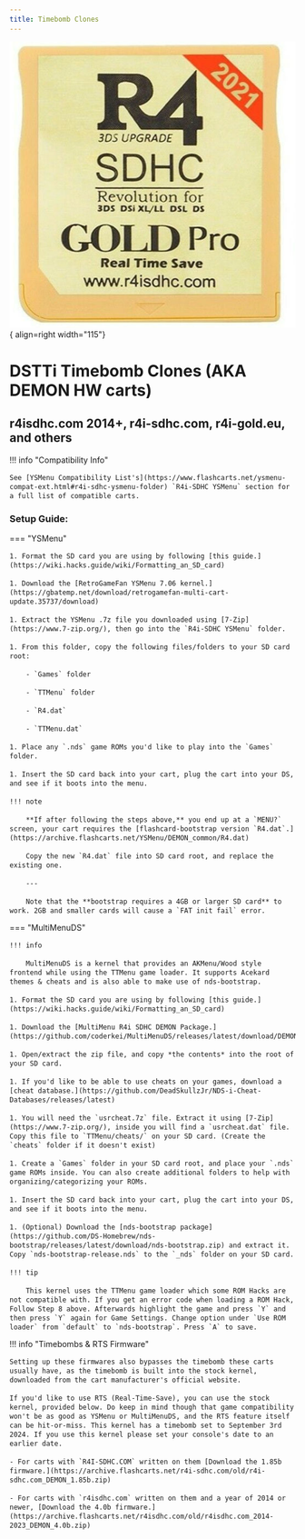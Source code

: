 ```yaml
---
title: Timebomb Clones
---
```


![r4isdhc.com 2014+](../images/r4i-sdhc.jpg){ align=right width="115"}
# DSTTi Timebomb Clones (AKA DEMON HW carts)
## r4isdhc.com 2014+, r4i-sdhc.com, r4i-gold.eu, and others

!!! info "Compatibility Info"

    See [YSMenu Compatibility List's](https://www.flashcarts.net/ysmenu-compat-ext.html#r4i-sdhc-ysmenu-folder) `R4i-SDHC YSMenu` section for a full list of compatible carts.

### Setup Guide:

=== "YSMenu"

    1. Format the SD card you are using by following [this guide.](https://wiki.hacks.guide/wiki/Formatting_an_SD_card)

    1. Download the [RetroGameFan YSMenu 7.06 kernel.](https://gbatemp.net/download/retrogamefan-multi-cart-update.35737/download)

    1. Extract the YSMenu .7z file you downloaded using [7-Zip](https://www.7-zip.org/), then go into the `R4i-SDHC YSMenu` folder.

    1. From this folder, copy the following files/folders to your SD card root:

        - `Games` folder

        - `TTMenu` folder

        - `R4.dat`

        - `TTMenu.dat`

    1. Place any `.nds` game ROMs you'd like to play into the `Games` folder.

    1. Insert the SD card back into your cart, plug the cart into your DS, and see if it boots into the menu.

    !!! note

        **If after following the steps above,** you end up at a `MENU?` screen, your cart requires the [flashcard-bootstrap version `R4.dat`.](https://archive.flashcarts.net/YSMenu/DEMON_common/R4.dat)
    
        Copy the new `R4.dat` file into SD card root, and replace the existing one.
    
        ---
    
        Note that the **bootstrap requires a 4GB or larger SD card** to work. 2GB and smaller cards will cause a `FAT init fail` error.

=== "MultiMenuDS"

    !!! info

        MultiMenuDS is a kernel that provides an AKMenu/Wood style frontend while using the TTMenu game loader. It supports Acekard themes & cheats and is also able to make use of nds-bootstrap.

    1. Format the SD card you are using by following [this guide.](https://wiki.hacks.guide/wiki/Formatting_an_SD_card)

    1. Download the [MultiMenu R4i SDHC DEMON Package.](https://github.com/coderkei/MultiMenuDS/releases/latest/download/DEMON_MultiMenu.zip)

    1. Open/extract the zip file, and copy *the contents* into the root of your SD card.

    1. If you'd like to be able to use cheats on your games, download a [cheat database.](https://github.com/DeadSkullzJr/NDS-i-Cheat-Databases/releases/latest)

    1. You will need the `usrcheat.7z` file. Extract it using [7-Zip](https://www.7-zip.org/), inside you will find a `usrcheat.dat` file. Copy this file to `TTMenu/cheats/` on your SD card. (Create the `cheats` folder if it doesn't exist)

    1. Create a `Games` folder in your SD card root, and place your `.nds` game ROMs inside. You can also create additional folders to help with organizing/categorizing your ROMs.

    1. Insert the SD card back into your cart, plug the cart into your DS, and see if it boots into the menu.

    1. (Optional) Download the [nds-bootstrap package](https://github.com/DS-Homebrew/nds-bootstrap/releases/latest/download/nds-bootstrap.zip) and extract it. Copy `nds-bootstrap-release.nds` to the `_nds` folder on your SD card.

    !!! tip

        This kernel uses the TTMenu game loader which some ROM Hacks are not compatible with. If you get an error code when loading a ROM Hack, Follow Step 8 above. Afterwards highlight the game and press `Y` and then press `Y` again for Game Settings. Change option under `Use ROM loader` from `default` to `nds-bootstrap`. Press `A` to save.


!!! info "Timebombs & RTS Firmware"

    Setting up these firmwares also bypasses the timebomb these carts usually have, as the timebomb is built into the stock kernel, downloaded from the cart manufacturer's official website.

    If you'd like to use RTS (Real-Time-Save), you can use the stock kernel, provided below. Do keep in mind though that game compatibility won't be as good as YSMenu or MultiMenuDS, and the RTS feature itself can be hit-or-miss. This kernel has a timebomb set to September 3rd 2024. If you use this kernel please set your console's date to an earlier date.

    - For carts with `R4I-SDHC.COM` written on them [Download the 1.85b firmware.](https://archive.flashcarts.net/r4i-sdhc.com/old/r4i-sdhc.com_DEMON_1.85b.zip)

    - For carts with `r4isdhc.com` written on them and a year of 2014 or newer, [Download the 4.0b firmware.](https://archive.flashcarts.net/r4isdhc.com/old/r4isdhc.com_2014-2023_DEMON_4.0b.zip)